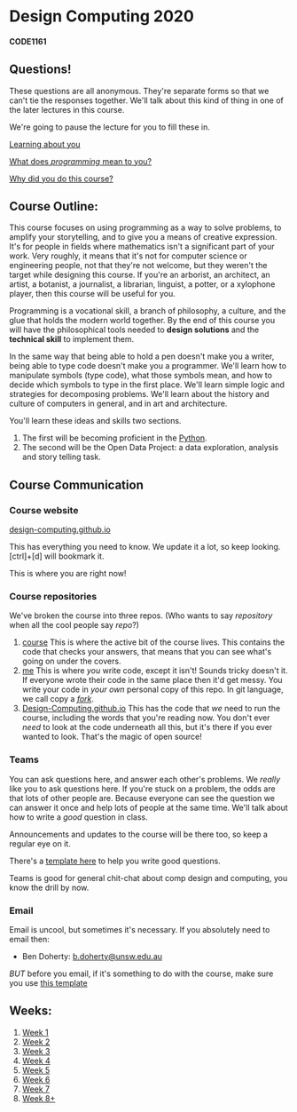 # Design Computing 2020

#### CODE1161

## Questions!

These questions are all anonymous. They're separate forms so that we can't tie the responses together. We'll talk about this kind of thing in one of the later lectures in this course.

We're going to pause the lecture for you to fill these in.

[Learning about you](https://docs.google.com/forms/d/e/1FAIpQLSdBZjEULRJh4CVWgfJhsGqQLNv7efpV82TxxyJpDrhYi5PpTg/viewform?usp=sf_link)

[What does _programming_ mean to you?](https://docs.google.com/forms/d/e/1FAIpQLSetpJp8n1CvvqSuZKs6YH-VQ0fRFGYx3jonDt-eHCMI9A85Ng/viewform?usp=sf_link)

[Why did you do this course?](https://docs.google.com/forms/d/e/1FAIpQLScwSwCPxFWixn_ioJM_YiR0DyKMAKsn0oqYEwH1Ad4Kia_sIQ/viewform?usp=sf_link)

## Course Outline:

This course focuses on using programming as a way to solve problems, to amplify your storytelling, and to give you a means of creative expression. It's for people in fields where mathematics isn't a significant part of your work. Very roughly, it means that it's not for computer science or engineering people, not that they're not welcome, but they weren't the target while designing this course. If you're an arborist, an architect, an artist, a botanist, a journalist, a librarian, linguist, a potter, or a xylophone player, then this course will be useful for you.

Programming is a vocational skill, a branch of philosophy, a culture, and the glue that holds the modern world together. By the end of this course you will have the philosophical tools needed to **design solutions** and the **technical skill** to implement them.

In the same way that being able to hold a pen doesn't make you a writer, being able to type code doesn't make you a programmer. We'll learn how to manipulate symbols (type code), what those symbols mean, and how to decide which symbols to type in the first place. We'll learn simple logic and strategies for decomposing problems. We'll learn about the history and culture of computers in general, and in art and architecture.

You'll learn these ideas and skills two sections.

1. The first will be becoming proficient in the [Python](<https://en.wikipedia.org/wiki/Python_(programming_language)>).
1. The second will be the Open Data Project: a data exploration, analysis and story telling task.

## Course Communication

### Course website

[design-computing.github.io](https://design-computing.github.io/)

This has everything you need to know. We update it a lot, so keep looking. [ctrl]+[d] will bookmark it.

This is where you are right now!

### Course repositories

We've broken the course into three repos. (Who wants to say _repository_ when all the cool people say _repo_?)

1. [course](https://github.com/Design-Computing/course) This is where the active bit of the course lives. This contains the code that checks your answers, that means that you can see what's going on under the covers.
1. [me](https://github.com/Design-Computing/me) This is where _you_ write code, except it isn't! Sounds tricky doesn't it. If everyone wrote their code in the same place then it'd get messy. You write your code in _your own_ personal copy of this repo. In git language, we call copy a _[fork](https://help.github.com/en/articles/fork-a-repo)_.
1. [Design-Computing.github.io](https://github.com/Design-Computing/Design-Computing.github.io) This has the code that _we_ need to run the course, including the words that you're reading now. You don't ever _need_ to look at the code underneath all this, but it's there if you ever wanted to look. That's the magic of open source!

### Teams

You can ask questions here, and answer each other's problems. We _really_ like you to ask questions here. If you're stuck on a problem, the odds are that lots of other people are. Because everyone can see the question we can answer it once and help lots of people at the same time. We'll talk about how to write a _good_ question in class.

Announcements and updates to the course will be there too, so keep a regular eye on it.

There's a [template here](questionTemplate) to help you write good questions.

Teams is good for general chit-chat about comp design and computing, you know the drill by now.

### Email

Email is uncool, but sometimes it's necessary. If you absolutely need to email then:

- Ben Doherty: b.doherty@unsw.edu.au

_BUT_ before you email, if it's something to do with the course, make sure you use [this template](email_template)

## Weeks:

1. [Week 1](md/week1)
1. [Week 2](md/week2)
1. [Week 3](md/week3)
1. [Week 4](md/week4)
1. [Week 5](md/week5)
1. [Week 6](md/week6)
1. [Week 7](md/week7)
1. [Week 8+](md/theRest)
